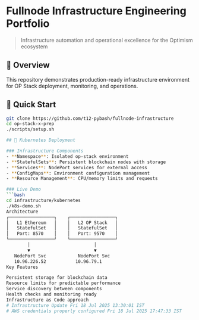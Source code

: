# Fullnode Infrastructure Engineering Portfolio

> Infrastructure automation and operational excellence for the Optimism ecosystem

## 🎯 Overview
This repository demonstrates production-ready infrastructure environment for OP Stack deployment, monitoring, and operations.

## 🚀 Quick Start
```bash
git clone https://github.com/t12-pybash/fullnode-infrastructure
cd op-stack-x-prep
./scripts/setup.sh

## 🚀 Kubernetes Deployment

### Infrastructure Components
- **Namespace**: Isolated op-stack environment
- **StatefulSets**: Persistent blockchain nodes with storage
- **Services**: NodePort services for external access
- **ConfigMaps**: Environment configuration management
- **Resource Management**: CPU/memory limits and requests

### Live Demo
```bash
cd infrastructure/kubernetes
./k8s-demo.sh
Architecture
┌─────────────────┐    ┌─────────────────┐
│   L1 Ethereum   │    │   L2 OP Stack   │
│   StatefulSet   │    │   StatefulSet   │
│   Port: 8570    │    │   Port: 9570    │
└─────────────────┘    └─────────────────┘
        │                        │
        ▼                        ▼
   NodePort Svc            NodePort Svc
   10.96.226.52           10.96.79.1
Key Features

Persistent storage for blockchain data
Resource limits for predictable performance
Service discovery between components
Health checks and monitoring ready
Infrastructure as Code approach
# Infrastructure Update Fri 18 Jul 2025 13:30:01 IST
# AWS credentials properly configured Fri 18 Jul 2025 17:47:33 IST
